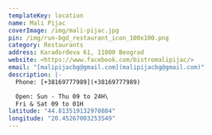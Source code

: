 ```yaml
---
templateKey: location
name: Mali Pijac
coverImage: /img/mali-pijac.jpg
pin: /img/run-bgd_restaurant_icon_100x100.png
category: Restaurants
address: Karađorđeva 61, 11000 Beograd
website: <https://www.facebook.com/bistromalipijac/>
email: "[malipijacbg@gmail.com](malipijacbg@gmail.com)"
description: |-
  Phone: [+38169777989](+38169777989)

  Open: Sun - Thu 09 to 24H\
  Fri & Sat 09 to 01H
latitude: "44.813519132970804"
longitude: "20.45267003253549"
---
```

